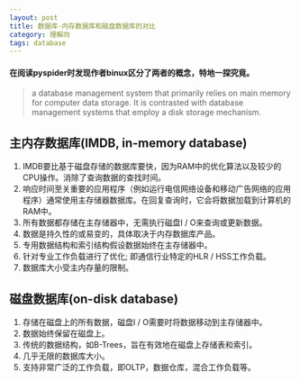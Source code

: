 ```yaml
---
layout: post
title: 数据库-内存数据库和磁盘数据库的对比
category: 理解向
tags: database
---
```

#### 在阅读pyspider时发现作者binux区分了两者的概念，特地一探究竟。

> a database management system that primarily relies on main memory for computer data storage. It is contrasted with database management systems that employ a disk storage mechanism.

## 主内存数据库(IMDB, in-memory database)
1. IMDB要比基于磁盘存储的数据库要快，因为RAM中的优化算法以及较少的CPU操作。消除了查询数据的查找时间。
2. 响应时间至关重要的应用程序（例如运行电信网络设备和移动广告网络的应用程序）通常使用主存储器数据库。在回复查询时，它会将数据加载到计算机的RAM中。
3. 所有数据都存储在主存储器中，无需执行磁盘I / O来查询或更新数据。
4. 数据是持久性的或易变的，具体取决于内存数据库产品。
5. 专用数据结构和索引结构假设数据始终在主存储器中。
6. 针对专业工作负载进行了优化; 即通信行业特定的HLR / HSS工作负载。
7. 数据库大小受主内存量的限制。

## 磁盘数据库(on-disk database)
1. 存储在磁盘上的所有数据，磁盘I / O需要时将数据移动到主存储器中。
2. 数据始终保留在磁盘上。
3. 传统的数据结构，如B-Trees，旨在有效地在磁盘上存储表和索引。
4. 几乎无限的数据库大小。
5. 支持非常广泛的工作负载，即OLTP，数据仓库，混合工作负载等。
